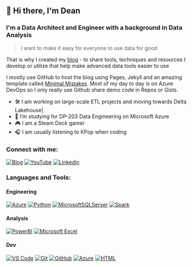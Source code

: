 ## 👋 Hi there, I'm Dean
### I'm a Data Architect and Engineer with a background in Data Analysis
> I want to make it easy for everyone to use data for good 

That is why I created my [blog](https://drdataanalysis.github.io/blog) - to share tools, techniques and resources I develop or utilize that help make advanced data tools easier to use

I mostly use GitHub to host the blog using Pages, Jekyll and an amazing template called [Minimal Mistakes](https://mmistakes.github.io/minimal-mistakes/). Most of my day to day is on Azure DevOps so I only really use Github share demo code in Repos or Gists.

- 🛠 I am working on large-scale ETL projects and moving towards Delta Lakehouse|
- 🌱 I’m studying for DP-203 Data Engineering on Microsoft Azure
- 🎮 I am a Steam Deck gamer
- 🎧 I am usually listening to KPop when coding

### Connect with me:
[![Blog](https://img.shields.io/badge/Blog%20&%20Portfolio-FF5722?style=for-the-badge&logo=htmx&logoColor=white)](https://drdataanalysis.github.io/blog)
[![YouTube](https://img.shields.io/badge/drdataanalysis-%23FF0000.svg?style=for-the-badge&logo=YouTube&logoColor=white)](https://www.youtube.com/channel/UChJ77w5j15kyK6zYt1Kko7g)
[![Linkedin](https://img.shields.io/badge/linkedin-%230077B5.svg?style=for-the-badge&logo=linkedin&logoColor=white)](https://www.linkedin.com/in/drdataanalysis)
### Languages and Tools:
#### Engineering
[![Azure](https://img.shields.io/badge/Synapse%20Analytics-%230072C6.svg?style=for-the-badge&logo=microsoftazure&logoColor=white)](#)
[![Python](https://img.shields.io/badge/python-3670A0?style=for-the-badge&logo=python&logoColor=ffdd54)](#)
[![MicrosoftSQLServer](https://img.shields.io/badge/T%E2%80%93SQL-CC2927?style=for-the-badge&logo=microsoft%20sql%20server&logoColor=white)](#)
[![Spark](https://img.shields.io/badge/Apache%20Spark-3670A0?style=for-the-badge&logo=apachespark&logoColor=ffdd54)](#)

#### Analysis
[![PowerBI](https://img.shields.io/badge/Power%20BI-F2C811?style=for-the-badge&logo=powerbi&logoColor=black)](#)
[![Microsoft Excel](https://img.shields.io/badge/Microsoft_Excel-217346?style=for-the-badge&logo=microsoft-excel&logoColor=white)](#)
#### Dev
[![VS Code](https://img.shields.io/badge/VS%20Code-0078d7.svg?style=for-the-badge&logo=visual-studio-code&logoColor=white)](#)
[![Git](https://img.shields.io/badge/git-%23F05033.svg?style=for-the-badge&logo=git&logoColor=white)](#)
[![GitHub](https://img.shields.io/badge/github-%23121011.svg?style=for-the-badge&logo=github&logoColor=white)](#)
[![Azure](https://img.shields.io/badge/azure%20devops-%230072C6.svg?style=for-the-badge&logo=azure-devops&logoColor=white)](#)
[![HTML](https://img.shields.io/badge/html-%23E34F26.svg?style=for-the-badge&logo=html5&logoColor=white)](#)
